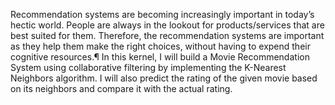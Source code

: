 Recommendation systems are becoming increasingly important in today’s hectic world. People are always in the lookout for products/services that are best suited for them. Therefore, the recommendation systems are important as they help them make the right choices, without having to expend their cognitive resources.¶
In this kernel, I will build a Movie Recommendation System using collaborative filtering by implementing the K-Nearest Neighbors algorithm. I will also predict the rating of the given movie based on its neighbors and compare it with the actual rating.
